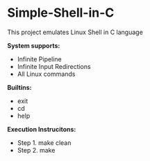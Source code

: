 # Simple-Shell-in-C
This project emulates Linux Shell in C language

**System supports:**
- Infinite Pipeline
- Infinite Input Redirections
- All Linux commands

**Builtins:**
- exit
- cd
- help

**Execution Instrucitons:**
- Step 1. make clean
- Step 2. make
